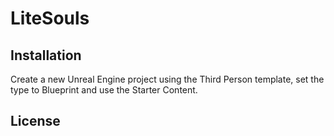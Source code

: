 # LiteSouls

## Installation
Create a new Unreal Engine project using the Third Person template, set the type to Blueprint and use the Starter Content.

## License

